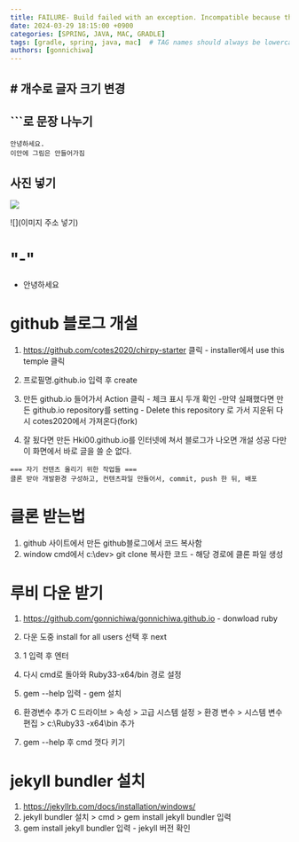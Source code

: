 ```yaml
---
title: FAILURE- Build failed with an exception. Incompatible because this component declares a component for use during compile-time, compatible with Java 17 and the consumer needed a component for use during runtime, compatible with Java 10
date: 2024-03-29 18:15:00 +0900
categories: [SPRING, JAVA, MAC, GRADLE]
tags: [gradle, spring, java, mac]  # TAG names should always be lowercase
authors: [gonnichiwa]
---
```


## # 개수로 글자 크기 변경

## ```로 문장 나누기

```
안녕하세요.
이안에 그림은 안들어가짐
```

## 사진 넣기

![](https://img1.daumcdn.net/thumb/R1280x0/?scode=mtistory2&fname=https%3A%2F%2Fblog.kakaocdn.net%2Fdn%2FbaDpyM%2FbtsIcQ8gnXH%2FOPVV3HcRErMGMHmsJJFUq1%2Fimg.png)

![](이미지 주소 넣기)

# "-" 

- 안녕하세요



# github 블로그 개설

1. https://github.com/cotes2020/chirpy-starter 클릭 - installer에서 use this       temple 클릭

2. 프로필명.github.io 입력 후 create
3. 만든 github.io 들어가서 Action 클릭 - 체크 표시 두개 확인
-만약 실패했다면 만든 github.io repository를 setting - Delete this repository 로
가서 지운뒤 다시 cotes2020에서 가져온다(fork)

4. 잘 됬다면 만든 Hki00.github.io를 인터넷에 쳐서 블로그가 나오면 개설 성공
다만 이 화면에서 바로 글을 쓸 순 없다.

```
=== 자기 컨텐츠 올리기 위한 작업들 ===
클론 받아 개발환경 구성하고, 컨텐츠파일 만들어서, commit, push 한 뒤, 배포

```

# 클론 받는법

1. github 사이트에서 만든 github블로그에서 코드 복사함
2. window cmd에서 c:\dev> git clone 복사한 코드 - 해당 경로에 클론 파일 생성

# 루비 다운 받기
1. https://github.com/gonnichiwa/gonnichiwa.github.io - donwload ruby
2. 다운 도중 install for all users 선택 후 next
3. 1 입력 후 엔터

4. 다시 cmd로 돌아와 Ruby33-x64/bin 경로 설정
5. gem --help 입력 - gem 설치
6. 환경변수 추가 C 드라이브 > 속성 > 고급 시스템 설정 > 환경 변수 > 시스템 변수 편집 > c:\Ruby33 -x64\bin 추가
7. gem --help 후 cmd 껏다 키기

# jekyll bundler 설치
1. https://jekyllrb.com/docs/installation/windows/
2. jekyll bundler 설치 > cmd > gem install jekyll bundler 입력
3. gem install jekyll bundler 입력 - jekyll 버전 확인
















  

[def]: https://files.slack.com/files-tmb/T079RV3UY1F-F079BJSTF9V-6fa6061234/image_720.png